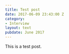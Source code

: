 ```yaml
---
title: Test post
date: 2017-06-09 23:43:00 Z
category:
- Interview
layout: text
pubdate: June 2017
---
```


This is a test post.
